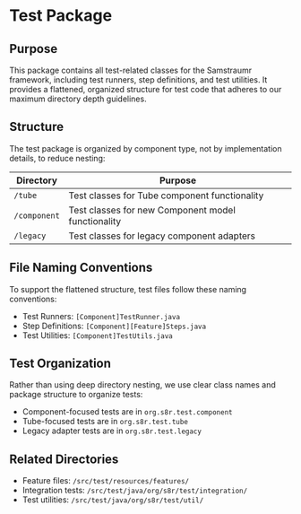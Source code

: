 <!--
Copyright (c) 2025 Eric C. Mumford (@heymumford)

This software was developed with analytical assistance from AI tools 
including Claude 3.7 Sonnet, Claude Code, and Google Gemini Deep Research,
which were used as paid services. All intellectual property rights 
remain exclusively with the copyright holder listed above.

Licensed under the Mozilla Public License 2.0
-->

# Test Package

## Purpose

This package contains all test-related classes for the Samstraumr framework, including test runners, step definitions, and test utilities. It provides a flattened, organized structure for test code that adheres to our maximum directory depth guidelines.

## Structure

The test package is organized by component type, not by implementation details, to reduce nesting:

| Directory | Purpose |
|-----------|---------|
| `/tube` | Test classes for Tube component functionality |
| `/component` | Test classes for new Component model functionality |
| `/legacy` | Test classes for legacy component adapters |

## File Naming Conventions

To support the flattened structure, test files follow these naming conventions:

* Test Runners: `[Component]TestRunner.java`
* Step Definitions: `[Component][Feature]Steps.java`
* Test Utilities: `[Component]TestUtils.java`

## Test Organization

Rather than using deep directory nesting, we use clear class names and package structure to organize tests:

* Component-focused tests are in `org.s8r.test.component`
* Tube-focused tests are in `org.s8r.test.tube`
* Legacy adapter tests are in `org.s8r.test.legacy`

## Related Directories

* Feature files: `/src/test/resources/features/`
* Integration tests: `/src/test/java/org/s8r/test/integration/`
* Test utilities: `/src/test/java/org/s8r/test/util/`